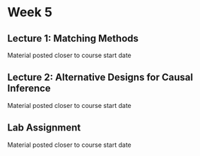 # Week 5

## Lecture 1: Matching Methods

Material posted closer to course start date

## Lecture 2: Alternative Designs for Causal Inference

Material posted closer to course start date

## Lab Assignment

Material posted closer to course start date